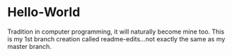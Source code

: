 # Hello-World
Tradition in computer programming, it will naturally become mine too.
This is my 1st branch creation called readme-edits...not exactly the same as my master branch.
